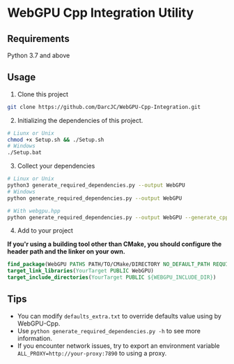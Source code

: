 # WebGPU Cpp Integration Utility

## Requirements

Python 3.7 and above

## Usage

1. Clone this project

```bash
git clone https://github.com/DarcJC/WebGPU-Cpp-Integration.git
```

2. Initializing the dependencies of this project.

```bash
# Liunx or Unix
chmod +x Setup.sh && ./Setup.sh
# Windows
./Setup.bat
```

3. Collect your dependencies

```bash
# Linux or Unix
python3 generate_required_dependencies.py --output WebGPU
# Windows
python generate_required_dependencies.py --output WebGPU

# With webgpu.hpp
python generate_required_dependencies.py --output WebGPU --generate_cpp 1
```

4. Add to your project

**If you'r using a building tool other than CMake, you should configure the header path and the linker on your own.**

```cmake
find_package(WebGPU PATHS PATH/TO/CMake/DIRECTORY NO_DEFAULT_PATH REQUIRED)
target_link_libraries(YourTarget PUBLIC WebGPU)
target_include_directories(YourTarget PUBLIC ${WEBGPU_INCLUDE_DIR})
```

## Tips

- You can modify `defaults_extra.txt` to override defaults value using by WebGPU-Cpp.
- Use `python generate_required_dependencies.py -h` to see more information.
- If you encounter network issues, try to export an environment variable `ALL_PROXY=http://your-proxy:7890` to using a proxy.
